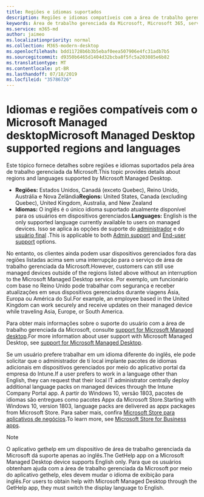 ```yaml
---
title: Regiões e idiomas suportados
description: Regiões e idiomas compatíveis com a área de trabalho gerenciada da Microsoft
keywords: Área de trabalho gerenciada da Microsoft, Microsoft 365, serviço, documentação
ms.service: m365-md
author: jaimeo
ms.localizationpriority: normal
ms.collection: M365-modern-desktop
ms.openlocfilehash: bdd11728b6b3b5ebaf0eea507906e4fc31adb7b5
ms.sourcegitcommit: d9350b6465d1404d32bcba8f5fc5a203085e6b82
ms.translationtype: MT
ms.contentlocale: pt-BR
ms.lasthandoff: 07/18/2019
ms.locfileid: "35786726"
---
```

# <a name="microsoft-managed-desktop-supported-regions-and-languages"></a><span data-ttu-id="90645-104">Idiomas e regiões compatíveis com o Microsoft Managed desktop</span><span class="sxs-lookup"><span data-stu-id="90645-104">Microsoft Managed Desktop supported regions and languages</span></span>

<span data-ttu-id="90645-105">Este tópico fornece detalhes sobre regiões e idiomas suportados pela área de trabalho gerenciada da Microsoft.</span><span class="sxs-lookup"><span data-stu-id="90645-105">This topic provides details about regions and languages supported by Microsoft Managed Desktop.</span></span> 

- <span data-ttu-id="90645-106">**Regiões:** Estados Unidos, Canadá (exceto Quebec), Reino Unido, Austrália e Nova Zelândia</span><span class="sxs-lookup"><span data-stu-id="90645-106">**Regions:** United States, Canada (excluding Quebec), United Kingdom, Australia, and New Zealand</span></span>
- <span data-ttu-id="90645-107">**Idiomas:** O inglês é o único idioma suportado atualmente disponível para os usuários em dispositivos gerenciados.</span><span class="sxs-lookup"><span data-stu-id="90645-107">**Languages:** English is the only supported language currently available to users on managed devices.</span></span> <span data-ttu-id="90645-108">Isso se aplica às opções de suporte do [administrador](https://docs.microsoft.com/microsoft-365/managed-desktop/working-with-managed-desktop/admin-support) e do [usuário final](https://docs.microsoft.com/microsoft-365/managed-desktop/working-with-managed-desktop/end-user-support) .</span><span class="sxs-lookup"><span data-stu-id="90645-108">This is applicable to both [Admin support](https://docs.microsoft.com/microsoft-365/managed-desktop/working-with-managed-desktop/admin-support) and [End-user support](https://docs.microsoft.com/microsoft-365/managed-desktop/working-with-managed-desktop/end-user-support) options.</span></span> 

<span data-ttu-id="90645-109">No entanto, os clientes ainda podem usar dispositivos gerenciados fora das regiões listadas acima sem uma interrupção para o serviço de área de trabalho gerenciada da Microsoft.</span><span class="sxs-lookup"><span data-stu-id="90645-109">However, customers can still use managed devices outside of the regions listed above without an interruption to the Microsoft Managed Desktop service.</span></span> <span data-ttu-id="90645-110">Por exemplo, um funcionário com base no Reino Unido pode trabalhar com segurança e receber atualizações em seus dispositivos gerenciados durante viagens Ásia, Europa ou América do Sul.</span><span class="sxs-lookup"><span data-stu-id="90645-110">For example, an employee based in the United Kingdom can work securely and receive updates on their managed device while traveling Asia, Europe, or South America.</span></span>

<span data-ttu-id="90645-111">Para obter mais informações sobre o suporte do usuário com a área de trabalho gerenciada da Microsoft, consulte [support for Microsoft Managed desktop](https://docs.microsoft.com/microsoft-365/managed-desktop/service-description/support).</span><span class="sxs-lookup"><span data-stu-id="90645-111">For more information about user support with Microsoft Managed Desktop, see [support for Microsoft Managed Desktop](https://docs.microsoft.com/microsoft-365/managed-desktop/service-description/support).</span></span>

<span data-ttu-id="90645-112">Se um usuário prefere trabalhar em um idioma diferente do inglês, ele pode solicitar que o administrador de ti local implante pacotes de idiomas adicionais em dispositivos gerenciados por meio do aplicativo portal da empresa do Intune.</span><span class="sxs-lookup"><span data-stu-id="90645-112">If a user prefers to work in a language other than English, they can request that their local IT administrator centrally deploy additional language packs on managed devices through the Intune Company Portal app.</span></span> <span data-ttu-id="90645-113">A partir do Windows 10, versão 1803, pacotes de idiomas são entregues como pacotes Appx da Microsoft Store.</span><span class="sxs-lookup"><span data-stu-id="90645-113">Starting with Windows 10, version 1803, language packs are delivered as appx packages from Microsoft Store.</span></span> <span data-ttu-id="90645-114">Para saber mais, confira [Microsoft Store para aplicativos de negócios](https://docs.microsoft.com/microsoft-365/managed-desktop/get-started/deploy-apps#msfb-apps).</span><span class="sxs-lookup"><span data-stu-id="90645-114">To learn more, see [Microsoft Store for Business apps](https://docs.microsoft.com/microsoft-365/managed-desktop/get-started/deploy-apps#msfb-apps).</span></span>


>[!NOTE]
><span data-ttu-id="90645-115">O aplicativo gethelp em um dispositivo de área de trabalho gerenciada da Microsoft dá suporte apenas ao inglês.</span><span class="sxs-lookup"><span data-stu-id="90645-115">The GetHelp app on a Microsoft Managed Desktop device supports English only.</span></span> <span data-ttu-id="90645-116">Para que os usuários obtenham ajuda com a área de trabalho gerenciada da Microsoft por meio do aplicativo gethelp, eles devem mudar o idioma de exibição para inglês.</span><span class="sxs-lookup"><span data-stu-id="90645-116">For users to obtain help with Microsoft Managed Desktop through the GetHelp app, they must switch the display language to English.</span></span>
